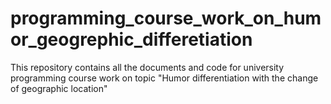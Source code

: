 # programming_course_work_on_humor_geogrephic_differetiation
This repository contains all the documents and code for university programming course work on topic "Humor differentiation with the change of geographic location"  
